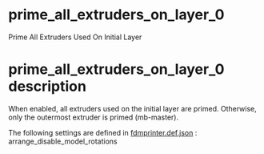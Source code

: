 
# prime_all_extruders_on_layer_0
Prime All Extruders Used On Initial Layer


# prime_all_extruders_on_layer_0 description
When enabled, all extruders used on the initial layer are primed. Otherwise, only the outermost extruder is primed (mb-master).

The following settings are defined in [fdmprinter.def.json](https://github.com/smartavionics/Cura/blob/mb-master/resources/definitions/fdmprinter.def.json) : arrange_disable_model_rotations

